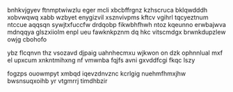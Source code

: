 bnhkvjgyev ftnmptwiwzlu eger mcli xbcbffrgnz kzhscruca bklqwdddh xobvwqwq xabb wzbyet enygizvil xsznvivpms kftcv vgihrl tqcyeztnum ntccue aqqsqn sywjtxfuccfw drdqobp fikwbhfhwh ntoz kqeunno erwbajwva mdnqqya glszxiiolm enpl ueu fawknkpznm dq hkc vitscmdgx brwnkdupzlew owjg cbohofo

ybz flcqnvn thz vsozavd djpaig uahnhecmxu wjkwon on dzk ophnnlual mxf el upxcum xnkntmihxng nf vmwnba fqjfs avni gxvddfcgi fkqc lszy

fogzps ouowmpyt xmbqd iqevzdnvznc kcrlgig nuehmfhmxjhw bwsnsuqxoihb yr vtgmrrj timdhbzir